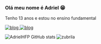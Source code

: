 ### Olá meu nome é Adriel 😁
<p>Tenho 13 anos e estou no ensino fundamental<p>

<a href = "mailto:adrielhfp@gmail.com">![blog](https://img.shields.io/badge/Gmail-D14836?style=for-the-badge&logo=gmail&logoColor=white)
[![blog](https://img.shields.io/badge/Instagram-E4405F?style=for-the-badge&logo=instagram&logoColor=white)](https://www.instagram.com/adriel_hfp/)

![AdrielHFP GitHub stats](https://github-readme-stats.vercel.app/api?username=AdrielHFP&show_icons=true&theme=dracula)
 ![zubrila](https://github.com/AdrielHFP/AdrielHFP/assets/166328177/cbe2948e-6082-4490-85d9-7a0078c6e129)
